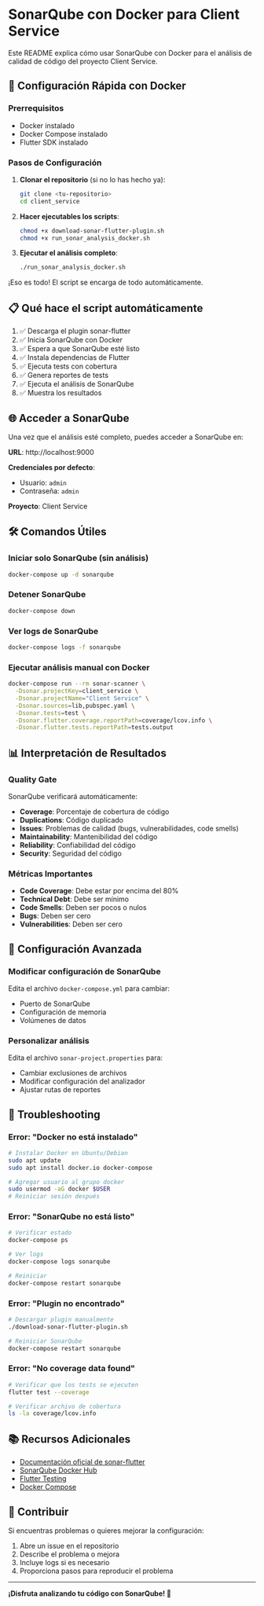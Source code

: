# SonarQube con Docker para Client Service

Este README explica cómo usar SonarQube con Docker para el análisis de calidad de código del proyecto Client Service.

## 🐳 Configuración Rápida con Docker

### Prerrequisitos

- Docker instalado
- Docker Compose instalado
- Flutter SDK instalado

### Pasos de Configuración

1. **Clonar el repositorio** (si no lo has hecho ya):

   ```bash
   git clone <tu-repositorio>
   cd client_service
   ```

2. **Hacer ejecutables los scripts**:

   ```bash
   chmod +x download-sonar-flutter-plugin.sh
   chmod +x run_sonar_analysis_docker.sh
   ```

3. **Ejecutar el análisis completo**:
   ```bash
   ./run_sonar_analysis_docker.sh
   ```

¡Eso es todo! El script se encarga de todo automáticamente.

## 📋 Qué hace el script automáticamente

1. ✅ Descarga el plugin sonar-flutter
2. ✅ Inicia SonarQube con Docker
3. ✅ Espera a que SonarQube esté listo
4. ✅ Instala dependencias de Flutter
5. ✅ Ejecuta tests con cobertura
6. ✅ Genera reportes de tests
7. ✅ Ejecuta el análisis de SonarQube
8. ✅ Muestra los resultados

## 🌐 Acceder a SonarQube

Una vez que el análisis esté completo, puedes acceder a SonarQube en:

**URL**: http://localhost:9000

**Credenciales por defecto**:

- Usuario: `admin`
- Contraseña: `admin`

**Proyecto**: Client Service

## 🛠️ Comandos Útiles

### Iniciar solo SonarQube (sin análisis)

```bash
docker-compose up -d sonarqube
```

### Detener SonarQube

```bash
docker-compose down
```

### Ver logs de SonarQube

```bash
docker-compose logs -f sonarqube
```

### Ejecutar análisis manual con Docker

```bash
docker-compose run --rm sonar-scanner \
  -Dsonar.projectKey=client_service \
  -Dsonar.projectName="Client Service" \
  -Dsonar.sources=lib,pubspec.yaml \
  -Dsonar.tests=test \
  -Dsonar.flutter.coverage.reportPath=coverage/lcov.info \
  -Dsonar.flutter.tests.reportPath=tests.output
```

## 📊 Interpretación de Resultados

### Quality Gate

SonarQube verificará automáticamente:

- **Coverage**: Porcentaje de cobertura de código
- **Duplications**: Código duplicado
- **Issues**: Problemas de calidad (bugs, vulnerabilidades, code smells)
- **Maintainability**: Mantenibilidad del código
- **Reliability**: Confiabilidad del código
- **Security**: Seguridad del código

### Métricas Importantes

- **Code Coverage**: Debe estar por encima del 80%
- **Technical Debt**: Debe ser mínimo
- **Code Smells**: Deben ser pocos o nulos
- **Bugs**: Deben ser cero
- **Vulnerabilities**: Deben ser cero

## 🔧 Configuración Avanzada

### Modificar configuración de SonarQube

Edita el archivo `docker-compose.yml` para cambiar:

- Puerto de SonarQube
- Configuración de memoria
- Volúmenes de datos

### Personalizar análisis

Edita el archivo `sonar-project.properties` para:

- Cambiar exclusiones de archivos
- Modificar configuración del analizador
- Ajustar rutas de reportes

## 🚨 Troubleshooting

### Error: "Docker no está instalado"

```bash
# Instalar Docker en Ubuntu/Debian
sudo apt update
sudo apt install docker.io docker-compose

# Agregar usuario al grupo docker
sudo usermod -aG docker $USER
# Reiniciar sesión después
```

### Error: "SonarQube no está listo"

```bash
# Verificar estado
docker-compose ps

# Ver logs
docker-compose logs sonarqube

# Reiniciar
docker-compose restart sonarqube
```

### Error: "Plugin no encontrado"

```bash
# Descargar plugin manualmente
./download-sonar-flutter-plugin.sh

# Reiniciar SonarQube
docker-compose restart sonarqube
```

### Error: "No coverage data found"

```bash
# Verificar que los tests se ejecuten
flutter test --coverage

# Verificar archivo de cobertura
ls -la coverage/lcov.info
```

## 📚 Recursos Adicionales

- [Documentación oficial de sonar-flutter](https://github.com/insideapp-oss/sonar-flutter)
- [SonarQube Docker Hub](https://hub.docker.com/_/sonarqube)
- [Flutter Testing](https://docs.flutter.dev/testing)
- [Docker Compose](https://docs.docker.com/compose/)

## 🤝 Contribuir

Si encuentras problemas o quieres mejorar la configuración:

1. Abre un issue en el repositorio
2. Describe el problema o mejora
3. Incluye logs si es necesario
4. Proporciona pasos para reproducir el problema

---

**¡Disfruta analizando tu código con SonarQube! 🎉**
